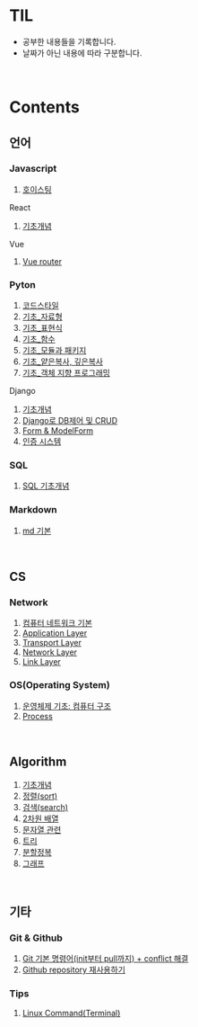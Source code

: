 # TIL

- 공부한 내용들을 기록합니다.
- 날짜가 아닌 내용에 따라 구분합니다.

<br>

# Contents

## 언어

### Javascript

1. [호이스팅](language/javascript/hoisting.md)

React

1. [기초개념](language/javascript/react/react_basic.md)

Vue

1. [Vue router](language/javascript/vue/vue_router.md)

### Pyton

1. [코드스타일](language/python/codestyleguide.md)
2. [기초\_자료형](language/python/basic_datatype.md)
3. [기초\_표현식](language/python/basic_expression.md)
4. [기초\_함수](language/python/basic_function.md)
5. [기초\_모듈과 패키지](language/python/basic_module.md)
6. [기초\_얕은복사, 깊은복사](language/python/basic_copy.md)
7. [기초\_객체 지향 프로그래밍](language/python/basic_oop.md)

Django

1. [기초개념](language/python/django/django_basic.md)
2. [Django로 DB제어 및 CRUD](language/python/django/django_db_crud.md)
3. [Form & ModelForm](language/python/django/django_form_modelform.md)
4. [인증 시스템](language/python/django/django_auth_system.md)

### SQL

1. [SQL 기초개념](language/sql/sql_basic.md)

### Markdown

1. [md 기본](language/markdown/md_basic.md)

<br>

## CS

### Network

1. [컴퓨터 네트워크 기본](cs/network/network_basic.md)
2. [Application Layer](cs/network/app_layer.md)
3. [Transport Layer](cs/network/transport_layer.md)
4. [Network Layer](cs/network/network_layer.md)
5. [Link Layer](cs/network/link_layer.md)

### OS(Operating System)

1. [운영체제 기초: 컴퓨터 구조](cs/os_basic.md)
2. [Process](cs/os/os_process.md)

<br>

## Algorithm

1. [기초개념](algorithm/algorithm_basic.md)
2. [정렬(sort)](algorithm/sort.md)
3. [검색(search)](algorithm/search.md)
4. [2차원 배열](algorithm/matrix.md)
5. [문자열 관련](algorithm/string.md)
6. [트리](algorithm/tree.md)
7. [분할정복](algorithm/divide_and_conquer.md)
8. [그래프](algorithm/graph.md)

<br>

## 기타

### Git & Github

1. [Git 기본 명령어(init부터 pull까지) + conflict 해결](etc/git_and_github/git_basic.md)
2. [Github repository 재사용하기](etc/git_and_github/github_repo_reuse.md)

### Tips

1. [Linux Command(Terminal)](etc/tips/linux_cmd.md)
